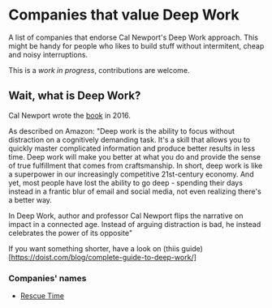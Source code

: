 # Companies that value Deep Work

A list of companies that endorse Cal Newport's Deep Work approach. This might be handy for people who likes to build stuff without intermitent, cheap and noisy interruptions.

This is a *work in progress*, contributions are welcome.

## Wait, what is Deep Work?

Cal Newport wrote the [book](https://www.amazon.com/Deep-Work-Cal-Newport-audiobook/dp/B0189PVAWY/ref=sr_1_1?dchild=1&keywords=deep+work&qid=1600695114&sr=8-1) in 2016.

As described on Amazon: "Deep work is the ability to focus without distraction on a cognitively demanding task. It's a skill that allows you to quickly master complicated information and produce better results in less time. Deep work will make you better at what you do and provide the sense of true fulfillment that comes from craftsmanship. In short, deep work is like a superpower in our increasingly competitive 21st-century economy. And yet, most people have lost the ability to go deep - spending their days instead in a frantic blur of email and social media, not even realizing there's a better way.

In Deep Work, author and professor Cal Newport flips the narrative on impact in a connected age. Instead of arguing distraction is bad, he instead celebrates the power of its opposite"

If you want something shorter, have a look on (thiis guide)[https://doist.com/blog/complete-guide-to-deep-work/]
 

### Companies' names

- [Rescue Time](https://www.rescuetime.com/)
